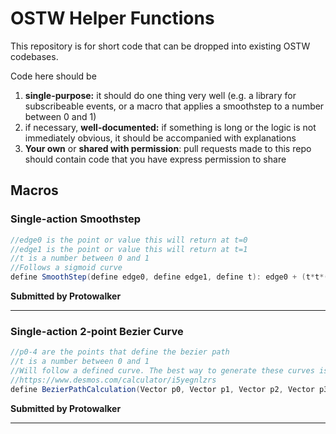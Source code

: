 # OSTW Helper Functions
This repository is for short code that can be dropped into existing OSTW codebases.

Code here should be 
1. **single-purpose:** it should do one thing very well (e.g. a library for subscribeable events, or a macro that applies a smoothstep to a number between 0 and 1)
2. if necessary, **well-documented:** if something is long or the logic is not immediately obvious, it should be accompanied with explanations
3. **Your own** or **shared with permission**: pull requests made to this repo should contain code that you have express permission to share


## Macros
### Single-action Smoothstep
```cs
//edge0 is the point or value this will return at t=0
//edge1 is the point or value this will return at t=1
//t is a number between 0 and 1
//Follows a sigmoid curve
define SmoothStep(define edge0, define edge1, define t): edge0 + (t*t*(3-(2*t)))*edge1;
```
**Submitted by Protowalker**

---

### Single-action 2-point Bezier Curve
```cs
//p0-4 are the points that define the bezier path
//t is a number between 0 and 1
//Will follow a defined curve. The best way to generate these curves is via this desmos graph
//https://www.desmos.com/calculator/i5yegnlzrs
define BezierPathCalculation(Vector p0, Vector p1, Vector p2, Vector p3, define t): ((1-t)^3)*p0 + (3*(1-t)^2)*t*p1 + (3*(1-t)*(t^2)*p2) + (t^3)*p3;
```
**Submitted by Protowalker**

---
